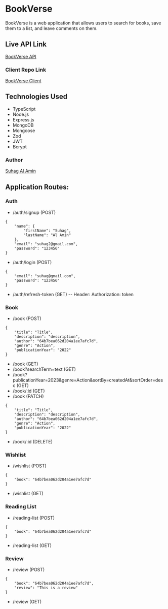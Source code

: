 # BookVerse

BookVerse is a web application that allows users to search for books, save them to a list, and leave comments on them.

## Live API Link

[BookVerse API](https://book-verse-api.vercel.app/api/v1)

### Client Repo Link

[BookVerse Client](https://github.com/suhag-alamin/book-verse-client)

## Technologies Used

- TypeScript
- Node.js
- Express.js
- MongoDB
- Mongoose
- Zod
- JWT
- Bcrypt

### Author

[Suhag Al Amin](https://suhag.me)

## Application Routes:

### Auth

- /auth/signup (POST)

```
{
    "name": {
        "firstName": "Suhag",
        "lastName": "Al Amin"
    },
    "email": "suhag2@gmail.com",
    "password": "123456"
}
```

- /auth/login (POST)

```
{
    "email": "suhag@gmail.com",
    "password": "123456"
}
```

- /auth/refresh-token (GET)
  -- Header: Authorization: token

### Book

- /book (POST)

```
{
    "title": "Title",
    "description": "description",
    "author": "64b7bea062d204a1ee7afc7d",
    "genre": "Action",
    "publicationYear": "2022"
}
```

- /book (GET)
- /book?searchTerm=text (GET)
- /book?publicationYear=2023&genre=Action&sortBy=createdAt&sortOrder=desc (GET)
- /book/:id (GET)
- /book (PATCH)

```
{
    "title": "Title",
    "description": "description",
    "author": "64b7bea062d204a1ee7afc7d",
    "genre": "Action",
    "publicationYear": "2022"
}
```

- /book/:id (DELETE)

### Wishlist

- /wishlist (POST)

```
{
    "book": "64b7bea062d204a1ee7afc7d"
}
```

- /wishlist (GET)

### Reading List

- /reading-list (POST)

```
{
    "book": "64b7bea062d204a1ee7afc7d"
}
```

- /reading-list (GET)

### Review

- /review (POST)

```
{
    "book": "64b7bea062d204a1ee7afc7d",
    "review": "This is a review"
}
```

- /review (GET)
